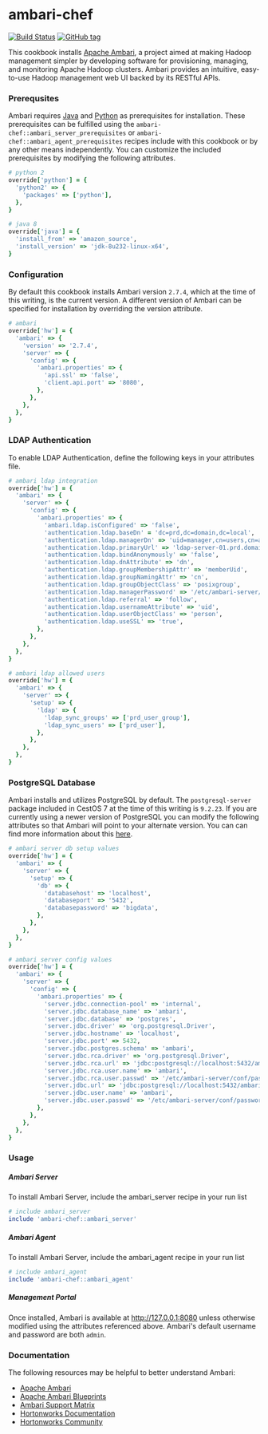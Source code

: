 # ambari-chef

[![Build Status](https://travis-ci.org/hansohn/ambari-chef.svg?branch=master)](https://travis-ci.org/hansohn/ambari-chef) [![GitHub tag](https://img.shields.io/github/tag/hansohn/ambari-chef.svg)](https://github.com/hansohn/ambari-chef)

This cookbook installs [Apache Ambari](https://ambari.apache.org/), a project aimed at making Hadoop management simpler by developing software for provisioning, managing, and monitoring Apache Hadoop clusters. Ambari provides an intuitive, easy-to-use Hadoop management web UI backed by its RESTful APIs.

### Prerequsites

Ambari requires [Java](http://www.oracle.com/technetwork/java/javase/downloads/index.html) and [Python](https://www.python.org/) as prerequisites for installation. These prerequisites can be fulfilled using the `ambari-chef::ambari_server_prerequisites` or `ambari-chef::ambari_agent_prerequisites` recipes include with this cookbook or by any other means independently. You can customize the included prerequisites by modifying the following attributes.

```ruby
# python 2
override['python'] = {
  'python2' => {
    'packages' => ['python'],
  },
}

# java 8
override['java'] = {
  'install_from' => 'amazon_source',
  'install_version' => 'jdk-8u232-linux-x64',
}
```

### Configuration

By default this cookbook installs Ambari version ```2.7.4```, which at the time of this writing, is the current version. A different version of Ambari can be specified for installation by overriding the version attribute.

```ruby
# ambari
override['hw'] = {
  'ambari' => {
    'version' => '2.7.4',
    'server' => {
      'config' => {
        'ambari.properties' => {
          'api.ssl' => 'false',
          'client.api.port' => '8080',
        },
      },
    },
  },
}
```

### LDAP Authentication

To enable LDAP Authentication, define the following keys in your attributes file.

```ruby
# ambari ldap integration
override['hw'] = {
  'ambari' => {
    'server' => {
      'config' => {
        'ambari.properties' => {
          'ambari.ldap.isConfigured' => 'false',
          'authentication.ldap.baseDn' = 'dc=prd,dc=domain,dc=local',
          'authentication.ldap.managerDn' => 'uid=manager,cn=users,cn=accounts,dc=prd,dc=domain,dc=local',
          'authentication.ldap.primaryUrl' => 'ldap-server-01.prd.domain.local:636',
          'authentication.ldap.bindAnonymously' => 'false',
          'authentication.ldap.dnAttribute' => 'dn',
          'authentication.ldap.groupMembershipAttr' => 'memberUid',
          'authentication.ldap.groupNamingAttr' => 'cn',
          'authentication.ldap.groupObjectClass' => 'posixgroup',
          'authentication.ldap.managerPassword' => '/etc/ambari-server/conf/ldap-password.dat',
          'authentication.ldap.referral' => 'follow',
          'authentication.ldap.usernameAttribute' => 'uid',
          'authentication.ldap.userObjectClass' => 'person',
          'authentication.ldap.useSSL' => 'true',
        },
      },
    },
  },
}

# ambari ldap allowed users
override['hw'] = {
  'ambari' => {
    'server' => {
      'setup' => {
        'ldap' => {
          'ldap_sync_groups' => ['prd_user_group'],
          'ldap_sync_users' => ['prd_user'],
        },
      },
    },
  },
}
```

### PostgreSQL Database

Ambari installs and utilizes PostgreSQL by default. The `postgresql-server` package included in CestOS 7 at the time of this writing is `9.2.23`. If you are currently using a newer version of PostgreSQL you can modify the following attributes so that Ambari will point to your alternate version. You can can find more information about this [here](https://docs.hortonworks.com/HDPDocuments/Ambari-2.6.2.2/bk_ambari-administration/content/using_ambari_with_postgresql.html).

```ruby
# ambari server db setup values
override['hw'] = {
  'ambari' => {
    'server' => {
      'setup' => {
        'db' => {
          'databasehost' => 'localhost',
          'databaseport' => '5432',
          'databasepassword' => 'bigdata',
        },
      },
    },
  },
}

# ambari server config values
override['hw'] = {
  'ambari' => {
    'server' => {
      'config' => {
        'ambari.properties' => {
          'server.jdbc.connection-pool' => 'internal',
          'server.jdbc.database_name' => 'ambari',
          'server.jdbc.database' => 'postgres',
          'server.jdbc.driver' => 'org.postgresql.Driver',
          'server.jdbc.hostname' => 'localhost',
          'server.jdbc.port' => 5432,
          'server.jdbc.postgres.schema' => 'ambari',
          'server.jdbc.rca.driver' => 'org.postgresql.Driver',
          'server.jdbc.rca.url' => 'jdbc:postgresql://localhost:5432/ambari',
          'server.jdbc.rca.user.name' => 'ambari',
          'server.jdbc.rca.user.passwd' => '/etc/ambari-server/conf/password.dat',
          'server.jdbc.url' => 'jdbc:postgresql://localhost:5432/ambari',
          'server.jdbc.user.name' => 'ambari',
          'server.jdbc.user.passwd' => '/etc/ambari-server/conf/password.dat',
        },
      },
    },
  },
}
```

### Usage

##### Ambari Server

To install Ambari Server, include the ambari_server recipe in your run list

```ruby
# include ambari_server
include 'ambari-chef::ambari_server'
```

##### Ambari Agent

To install Ambari Server, include the ambari_agent recipe in your run list

```ruby
# include ambari_agent
include 'ambari-chef::ambari_agent'
```

##### Management Portal

Once installed, Ambari is available at http://127.0.0.1:8080 unless otherwise modified using the attributes referenced above. Ambari's default username and password are both `admin`.

### Documentation

The following resources may be helpful to better understand Ambari:

- [Apache Ambari](https://ambari.apache.org/)
- [Apache Ambari Blueprints](https://cwiki.apache.org/confluence/display/AMBARI/Blueprints)
- [Ambari Support Matrix](https://supportmatrix.hortonworks.com/)
- [Hortonworks Documentation](https://docs.hortonworks.com/index.html)
- [Hortonworks Community](https://community.hortonworks.com/answers/index.html)
